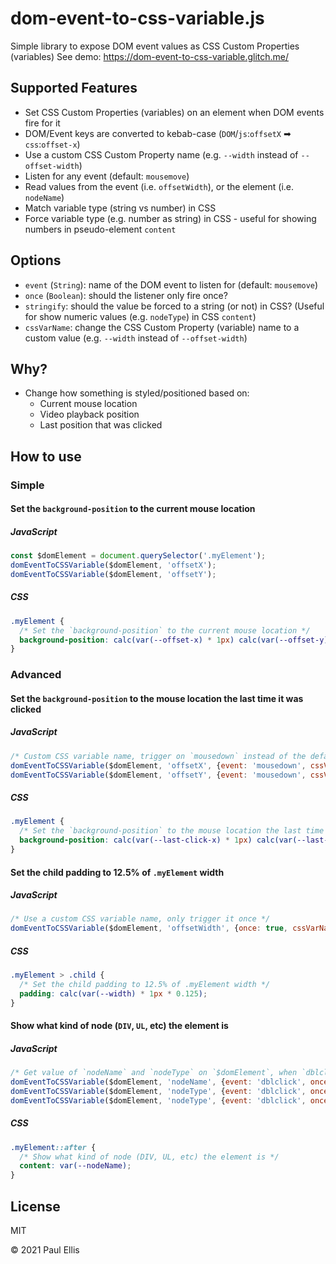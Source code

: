 # dom-event-to-css-variable.js
Simple library to expose DOM event values as CSS Custom Properties (variables)
See demo: https://dom-event-to-css-variable.glitch.me/

## Supported Features

* Set CSS Custom Properties (variables) on an element when DOM events fire for it
* DOM/Event keys are converted to kebab-case (`DOM`/`js`:`offsetX` ➡ `css`:`offset-x`)
* Use a custom CSS Custom Property name (e.g. `--width` instead of `--offset-width`)
* Listen for any event (default: `mousemove`)
* Read values from the event (i.e. `offsetWidth`), or the element (i.e. `nodeName`)
* Match variable type (string vs number) in CSS
* Force variable type (e.g. number as string) in CSS - useful for showing numbers in pseudo-element `content`

## Options

* `event` (`String`): name of the DOM event to listen for (default: `mousemove`)
* `once` (`Boolean`): should the listener only fire once?
* `stringify`: should the value be forced to a string (or not) in CSS? (Useful for show numeric values (e.g. `nodeType`) in CSS `content`)
* `cssVarName`: change the CSS Custom Property (variable) name to a custom value (e.g. `--width` instead of `--offset-width`)

## Why?

* Change how something is styled/positioned based on:
  * Current mouse location
  * Video playback position
  * Last position that was clicked

## How to use
### Simple
#### Set the `background-position` to the current mouse location
##### JavaScript
```js
const $domElement = document.querySelector('.myElement');
domEventToCSSVariable($domElement, 'offsetX');
domEventToCSSVariable($domElement, 'offsetY');
```

##### CSS
```css
.myElement {
  /* Set the `background-position` to the current mouse location */
  background-position: calc(var(--offset-x) * 1px) calc(var(--offset-y) * 1px);
}
```

### Advanced

#### Set the `background-position` to the mouse location the last time it was clicked
##### JavaScript
```js
/* Custom CSS variable name, trigger on `mousedown` instead of the default (`mousemove`) */
domEventToCSSVariable($domElement, 'offsetX', {event: 'mousedown', cssVarName: 'last-click-x'});
domEventToCSSVariable($domElement, 'offsetY', {event: 'mousedown', cssVarName: 'last-click-y'});
```

##### CSS
```css
.myElement {
  /* Set the `background-position` to the mouse location the last time it was clicked */
  background-position: calc(var(--last-click-x) * 1px) calc(var(--last-click-y) * 1px);
}
```

#### Set the child padding to 12.5% of `.myElement` width
##### JavaScript
```js
/* Use a custom CSS variable name, only trigger it once */
domEventToCSSVariable($domElement, 'offsetWidth', {once: true, cssVarName: 'width'});
```

##### CSS
```css
.myElement > .child {
  /* Set the child padding to 12.5% of .myElement width */
  padding: calc(var(--width) * 1px * 0.125);
}
```

#### Show what kind of node (`DIV`, `UL`, etc) the element is
##### JavaScript
```js
/* Get value of `nodeName` and `nodeType` on `$domElement`, when `dblclick` is triggered (instead of the default `mousemove`), on trigger once (value won't change in this example) */
domEventToCSSVariable($domElement, 'nodeName', {event: 'dblclick', once: true}); // `nodeName` will be a string in CSS because the value is a string
domEventToCSSVariable($domElement, 'nodeType', {event: 'dblclick', once: true, stringify: true}); // `nodeType` will be a number in CSS because the value is a number
domEventToCSSVariable($domElement, 'nodeType', {event: 'dblclick', once: true, stringify: true, cssVarName: 'nodeTypeString'}); // Force `nodeType` to be a string in CSS, inspite of it being a number
```

##### CSS
```css
.myElement::after {
  /* Show what kind of node (DIV, UL, etc) the element is */
  content: var(--nodeName);
}
```

## License
MIT

&copy; 2021 Paul Ellis
